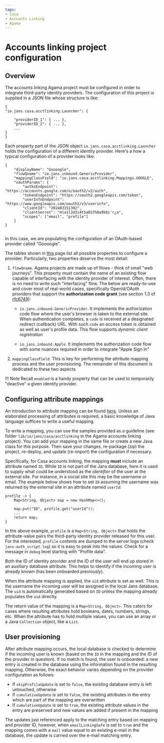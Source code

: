 ```yaml
---
tags:
- Casa
- Accounts Linking
- Agama
---
```


# Accounts linking project configuration

## Overview

The accounts linking Agama project must be configured in order to integrate third-party identity providers. The configuration of this project is supplied in a JSON file whose structure is like:

```
{
"io.jans.casa.acctlinking.Launcher": {
    
    "providerID_1": { ... },
    "providerID_2": { ... },
    ...
}
}
```

Each property part of the JSON object `io.jans.casa.acctlinking.Launcher` holds the configuration of a different identity provider. Here's a how a typical configuration of a provider looks like:

```
{
    "displayName": "Goooogle",
    "flowQname": "io.jans.inbound.GenericProvider",
    "mappingClassField": "io.jans.casa.acctlinking.Mappings.GOOGLE",    
    "oauthParams": {
        "authzEndpoint": "https://accounts.google.com/o/oauth2/v2/auth",
        "tokenEndpoint": "https://oauth2.googleapis.com/token",
        "userInfoEndpoint": "https://www.googleapis.com/oauth2/v3/userinfo",
        "clientId": "202403151302",
        "clientSecret": "m|a1l2d3i4t5a6S7h8a9k0i'r¿a",
        "scopes": ["email", "profile"]
    }
}
   
```         

In this case, we are populating the configuration of an OAuth-based provider called "Goooogle". 

The tables shown in [this](https://github.com/JanssenProject/jans/blob/vreplace-janssen-version/docs/agama-catalog/jans/inboundID/README.md#supply-configurations) page list all possible properties to configure a provider. Particularly, two properties deserve the most detail:

1. `flowQname`. Agama projects are made up of flows - think of small "web journeys". This property must contain the name of an existing flow capable of interfacing with the identity provider of interest. Often, there is no need to write such "interfacing" flow. The below are ready-to-use and cover most of real-world cases, specifically  OpenId/OAuth providers that support the **authorization code grant** (see section 1.3 of [rfc6749](https://www.ietf.org/rfc/rfc6749)):

    - `io.jans.inbound.GenericProvider`. It implements the authorization code flow where the user's browser is taken to the external site. When authentication completes, a `code` is received at a designated redirect (callback) URL. With such `code` an access token is obtained as well as user's profile data. This flow supports _dynamic client registration_

    - `io.jans.inbound.Apple`. It implements the authorization code flow with some nuances required in order to integrate "Apple Sign In"
    

2. `mappingClassField`. This is key for performing the attribute mapping process and the user provisioning. The remainder of this document is dedicated to these two aspects

!!! Note
    Recall `enabled` is a handy property that can be used to temporarily "deactive" a given identity provider.

## Configuring attribute mappings

An introduction to attribute mapping can be found [here](https://github.com/JanssenProject/jans/blob/vreplace-janssen-version/docs/agama-catalog/jans/inboundID/README.md#attribute-mappings). Unless an elaborated processing of attributes is required, a basic knowledge of Java language suffices to write a useful mapping.

To write a mapping, you can use the samples provided as a guideline (see folder `lib/io/jans/casa/acctlinking` in the Agama accounts linking project). You can add your mapping in the same file or create a new Java class for this purpose.  Then save your changes, re-package (zip) the project, re-deploy, and update (re-import) the configuration if necessary.

Specifically, for Casa accounts linking, the mapping **must** include an attribute named `ID`. While `ID` is not part of the Jans database, here it is used to supply what could be understood as the _identifier_ of the user at the external site. For instance, in a social site this may be the username or email. The example below shows how to set `ID` assuming the username was returned by the external site in an attribute named `userId`:

```
profile -> {
    Map<String, Object> map = new HashMap<>();
    
    map.put("ID", profile.get("userId"));
    ...
    return map;
}
```

In the above example, `profile` is a `Map<String, Object>` that holds the attribute-value pairs the third-party identity provider released for this user. For the interested, `profile` contents are dumped to the server logs (check `jans-auth_script.log`) so it is easy to peak into the values. Check for a message in `debug` level starting with "Profile data". 
    
Both the ID of identity provider and the ID of the user will end up stored in an auxiliary database attribute. This helps to identify if the incoming user is already known (has been onboarded previously).

When the attribute mapping is applied, the `uid` attribute is set as well. This is the username the incoming user will be assigned in the local Jans database. The `uid` is automatically generated based on `ID` unless the mapping already populates the `uid` directly.

The return value of the mapping is a `Map<String, Object>`. This caters for cases where resulting attributes hold booleans, dates, numbers, strings, etc. When the attribute has to hold multiple values, you can use an array or a Java `Collection` object, like a `List`.      

## User provisioning

After attribute mapping occurs, the local database is checked to determine if the incoming user is known (based on the `ID` in the mapping and the ID of the provider in question). If no match is found, the user is onboarded: a new entry is created in the database using the information found in the resulting mapping. Otherwise, the exact behavior varies depending on the provider configuration as follows:

- If `skipProfileUpdate` is set to `false`, the existing database entry is left untouched, otherwise
- If `cumulativeUpdate` is set to `false`, the existing attributes in the entry which are part of the mapping are overwritten
- If `cumulativeUpdate` is set to `true`, the existing attribute values in the entry are preserved and new values are added if present in the mapping

The updates just referenced apply to the matching entry based on mapping and provider ID, however, when `emailLinkingSafe` is set to `true` and the mapping comes with a `mail` value equal to an existing e-mail in the database, the update is carried over the e-mail matching entry.
